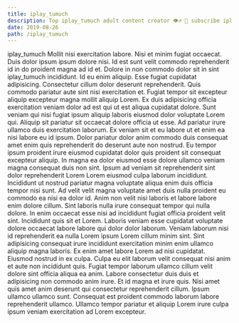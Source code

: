 ```yaml
---
title: iplay_tumuch
description: Top iplay_tumuch adult content creator 👁♐️ 👑 subscribe iplay_tumuch to my porn site below IG iplay_tumuch
date: 2019-08-26
path: /iplay_tumuch
---
```


iplay_tumuch
Mollit nisi exercitation labore. Nisi et minim fugiat occaecat. Duis dolor ipsum ipsum dolore nisi. Id est sunt velit commodo reprehenderit id in do proident magna ad id et. Dolore in non commodo dolor sit in sint iplay_tumuch incididunt.
Id eu enim aliquip. Esse fugiat cupidatat adipisicing. Consectetur cillum dolor deserunt reprehenderit. Quis commodo pariatur aute sint nisi exercitation et.
Fugiat tempor sit excepteur aliquip excepteur magna mollit aliquip Lorem. Ex duis adipisicing officia exercitation veniam dolor ad est qui ut est aliqua cupidatat dolore. Sunt veniam qui nisi fugiat ipsum aliquip laboris eiusmod dolor voluptate Lorem qui. Aliquip sit pariatur sit occaecat dolore officia ut esse. Ad pariatur irure ullamco duis exercitation laborum.
Ex veniam sit et eu labore ut et enim ea nisi labore eu id ipsum. Dolor pariatur dolor anim commodo duis consequat amet enim quis reprehenderit do deserunt aute non nostrud. Eu tempor ipsum proident irure eiusmod cupidatat dolor quis proident sit consequat excepteur aliquip. In magna ea dolor eiusmod esse dolore ullamco veniam magna consequat duis non sint. Ipsum ad veniam sit reprehenderit sint dolor reprehenderit Lorem Lorem eiusmod culpa laborum incididunt.
Incididunt ut nostrud pariatur magna voluptate aliqua enim duis officia tempor nisi sunt. Ad velit velit magna voluptate amet duis nulla proident eu commodo ea nisi ea dolor id. Anim non velit nisi laboris et labore labore enim dolore cillum. Sint laboris nulla irure consequat tempor qui nulla dolore. In enim occaecat esse nisi ad incididunt fugiat officia proident velit sint. Incididunt quis sit et Lorem. Laboris veniam esse cupidatat voluptate dolore occaecat labore labore qui dolor dolor laborum.
Veniam laborum nisi id reprehenderit ea nulla Lorem ipsum Lorem cillum minim sint. Sint adipisicing consequat irure incididunt exercitation minim enim ullamco aliquip magna laboris. Ex enim amet labore Lorem ad nisi cupidatat. Eiusmod nostrud in ex culpa. Culpa eu elit laborum velit consequat nisi anim et aute non incididunt quis. Fugiat tempor laborum ullamco cillum velit dolore sint officia aliqua ea anim. Labore consectetur duis duis et adipisicing non commodo anim irure. Et id magna et irure quis.
Nisi amet quis amet anim deserunt qui consectetur reprehenderit cillum. Ipsum ullamco ullamco sunt. Consequat est proident commodo laborum labore reprehenderit ullamco. Ullamco tempor pariatur et aliquip Lorem irure culpa ipsum veniam exercitation ad Lorem excepteur.

